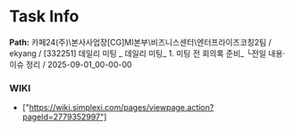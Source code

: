 # Task Info

**Path:** 카페24(주)\본사사업장\[CG]MI본부\비즈니스센터\엔터프라이즈코칭2팀 / ekyang / [332251] 데일리 미팅 _ 데일리 미팅_ 1. 미팅 전 회의록 준비_ └전일 내용·이슈 정리 / 2025-09-01_00-00-00

### WIKI
- ["https://wiki.simplexi.com/pages/viewpage.action?pageId=2779352997"]

